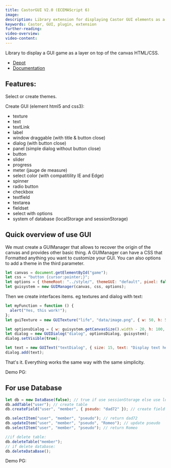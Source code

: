 ```yaml
---
title: CastorGUI V2.0 (ECEMAScript 6)
image:
description: Library extension for displaying Castor GUI elements as a layer on top of the canvas.
keywords: Castor, GUI, plugin, extension
further-reading:
video-overview:
video-content:
---
```


Library to display a GUI game as a layer on top of the canvas HTML/CSS.

- [Depot](https://github.com/dad72/CastorGUI)
- [Documentation](/communityExtensions/castorGUI)

## Features:

Select or create themes.

Create GUI (element html5 and css3):

- texture
- text
- textLink
- label
- window draggable (with title & button close)
- dialog (with button close)
- panel (simple dialog without button close)
- button
- slider
- progress
- meter (jauge de measure)
- select color (with compatitility IE and Edge)
- spinner
- radio button
- checkbox
- textfield
- textarea
- fieldset
- select with options
- system of database (localStorage and sessionStorage)

## Quick overview of use GUI

We must create a GUIManager that allows to recover the origin of the canvas and provides other basic thing.
A GUIManager can have a CSS that Formatted anything you want to customize your GUI.
You can also options to add a theme in the third parameter.

```javascript
let canvas = document.getElementById("game");
let css = "button {cursor:pointer;}";
let options = { themeRoot: "../style/", themeGUI: "default", pixel: false };
let guisystem = new GUIManager(canvas, css, options);
```

Then we create interfaces items. eg textures and dialog with text:

```javascript
let myFunction = function () {
  alert("Yes, this work!");
};
let guiTexture = new GUITexture("life", "data/image.png", { w: 50, h: 50, x: 10, y: 0 }, guisystem, myFunction);

let optionsDialog = { w: guisystem.getCanvasSize().width - 20, h: 100, x: 8, y: guisystem.getCanvasSize().height - 110 };
let dialog = new GUIDialog("dialog", optionsDialog, guisystem);
dialog.setVisible(true);

let text = new GUIText("textDialog", { size: 15, text: "Display text here" }, guisystem, false);
dialog.add(text);
```

That's it. Everything works the same way with the same simplicity.

Demo PG: <Playground id="#S34THY#55" title="Castor GUI Playground Demo" description="Basic demo for showing the Castor GUI in action."/>

## For use Database

```javascript
let db = new DataBase(false); // true if use sessionStorage else use localStorage (stockage temporary)
db.addTable("user"); // create table
db.createField("user", "member", { pseudo: "dad72" }); // create field

db.selectItem("user", "member", "pseudo"); // return dad72
db.updateItem("user", "member", "pseudo", "Romeo"); // update pseudo
db.selectItem("user", "member", "pseudo"); // return Romeo

//if delete table:
db.deleteTable("member");
// if delete database:
db.deleteDataBase();
```

Demo PG: <Playground id="#S34THY#57" title="Castor GUI database Demo" description="Basic demo for using Castor GUI with a database."/>
